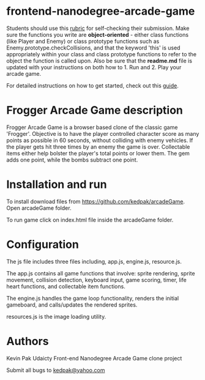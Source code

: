 frontend-nanodegree-arcade-game
===============================

Students should use this [rubric](https://review.udacity.com/#!/projects/2696458597/rubric) for self-checking their submission. Make sure the functions you write are **object-oriented** - either class functions (like Player and Enemy) or class prototype functions such as Enemy.prototype.checkCollisions, and that the keyword 'this' is used appropriately within your class and class prototype functions to refer to the object the function is called upon. Also be sure that the **readme.md** file is updated with your instructions on both how to 1. Run and 2. Play your arcade game.

For detailed instructions on how to get started, check out this [guide](https://docs.google.com/document/d/1v01aScPjSWCCWQLIpFqvg3-vXLH2e8_SZQKC8jNO0Dc/pub?embedded=true).





# Frogger Arcade Game description

Frogger Arcade Game is a browser based clone of the classic game 'Frogger'. Objective is to have the player controlled character score as many points as possible in 60 seconds, without colliding with enemy vehicles. If the player gets hit three times by an enemy the game is over. Collectable items either help bolster the player's total points or lower them. The gem adds one point, while the bombs subtract one point. 


# Installation and run
To install download files from https://github.com/kedpak/arcadeGame. Open arcadeGame folder. 

To run game click on index.html file inside the arcadeGame folder. 


# Configuration

The js file includes three files including, app.js, engine.js, resource.js.

The app.js contains all game functions that involve: sprite rendering, sprite movement, collision detection, keyboard input, game scoring, timer, life heart functions, and collectable item functions.

The engine.js handles the game loop functionality, renders the initial gameboard, and calls/updates the rendered sprites.

resources.js is the image loading utility.


# Authors 

Kevin Pak
Udaicty Front-end Nanodegree Arcade Game clone project


Submit all bugs to kedpak@yahoo.com  


